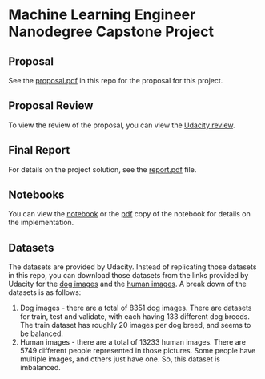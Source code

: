 # Machine Learning Engineer Nanodegree Capstone Project

## Proposal
See the [proposal.pdf](https://github.com/bschwarz/udacity-machine-learning-capstone/blob/master/proposal.pdf) in this repo for the proposal for this project.

## Proposal Review
To view the review of the proposal, you can view the [Udacity review](https://review.udacity.com/#!/reviews/2647482).
## Final Report
For details on the project solution, see the [report.pdf](https://github.com/bschwarz/udacity-machine-learning-capstone/blob/master/report.pdf) file.

## Notebooks
You can view the [notebook]((https://github.com/bschwarz/udacity-machine-learning-capstone/blob/master/dog_app.ipynb)) or the [pdf]((https://github.com/bschwarz/udacity-machine-learning-capstone/blob/master/dog_app.pdf)) copy of the notebook for details on the implementation.

## Datasets
The datasets are provided by Udacity. Instead of replicating those datasets in this repo, you can download those datasets from the links provided by Udacity for the [dog images](https://s3-us-west-1.amazonaws.com/udacity-aind/dog-project/dogImages.zip) and the [human images](http://vis-www.cs.umass.edu/lfw/lfw.tgz). A break down of the datasets is as follows:
1) Dog images - there are a total of 8351 dog images. There are datasets for train, test and validate, with each having 133 different dog breeds. The train dataset has roughly 20 images per dog breed, and seems to be balanced.
2) Human images - there are a total of 13233 human images. There are 5749 different people represented in those pictures. Some people have multiple images, and others just have one. So, this dataset is imbalanced.
